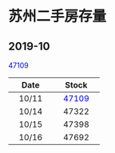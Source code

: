 # 苏州二手房存量   
## 2019-10

<font color=Blue>47109</font>

| Date | Stock |
| ------ | ------ |
| &nbsp;&nbsp;&nbsp;10/11&nbsp;&nbsp;&nbsp; | &nbsp;&nbsp;&nbsp;<font color=Blue>47109</font>&nbsp;&nbsp;&nbsp; |
| &nbsp;&nbsp;&nbsp;10/14&nbsp;&nbsp;&nbsp; | &nbsp;&nbsp;&nbsp;47322&nbsp;&nbsp;&nbsp; |
| &nbsp;&nbsp;&nbsp;10/15&nbsp;&nbsp;&nbsp; | &nbsp;&nbsp;&nbsp;47398&nbsp;&nbsp;&nbsp; |
| &nbsp;&nbsp;&nbsp;10/16&nbsp;&nbsp;&nbsp; | &nbsp;&nbsp;&nbsp;47692&nbsp;&nbsp;&nbsp; |

